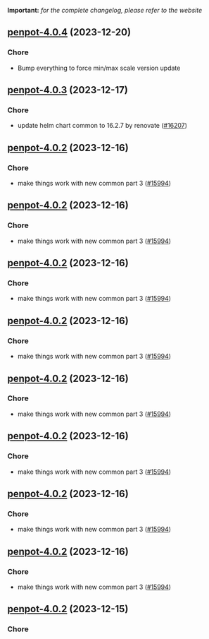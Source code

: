 **Important:**
*for the complete changelog, please refer to the website*




## [penpot-4.0.4](https://github.com/truecharts/charts/compare/penpot-4.0.3...penpot-4.0.4) (2023-12-20)

### Chore

- Bump everything to force min/max scale version update
  
  


## [penpot-4.0.3](https://github.com/truecharts/charts/compare/penpot-4.0.2...penpot-4.0.3) (2023-12-17)

### Chore

- update helm chart common to 16.2.7 by renovate ([#16207](https://github.com/truecharts/charts/issues/16207))
  
  


## [penpot-4.0.2](https://github.com/truecharts/charts/compare/penpot-3.0.3...penpot-4.0.2) (2023-12-16)

### Chore

- make things work with new common part 3 ([#15994](https://github.com/truecharts/charts/issues/15994))
  
  


## [penpot-4.0.2](https://github.com/truecharts/charts/compare/penpot-3.0.3...penpot-4.0.2) (2023-12-16)

### Chore

- make things work with new common part 3 ([#15994](https://github.com/truecharts/charts/issues/15994))
  
  


## [penpot-4.0.2](https://github.com/truecharts/charts/compare/penpot-3.0.3...penpot-4.0.2) (2023-12-16)

### Chore

- make things work with new common part 3 ([#15994](https://github.com/truecharts/charts/issues/15994))
  
  


## [penpot-4.0.2](https://github.com/truecharts/charts/compare/penpot-3.0.3...penpot-4.0.2) (2023-12-16)

### Chore

- make things work with new common part 3 ([#15994](https://github.com/truecharts/charts/issues/15994))
  
  


## [penpot-4.0.2](https://github.com/truecharts/charts/compare/penpot-3.0.3...penpot-4.0.2) (2023-12-16)

### Chore

- make things work with new common part 3 ([#15994](https://github.com/truecharts/charts/issues/15994))
  
  


## [penpot-4.0.2](https://github.com/truecharts/charts/compare/penpot-3.0.3...penpot-4.0.2) (2023-12-16)

### Chore

- make things work with new common part 3 ([#15994](https://github.com/truecharts/charts/issues/15994))
  
  


## [penpot-4.0.2](https://github.com/truecharts/charts/compare/penpot-3.0.3...penpot-4.0.2) (2023-12-16)

### Chore

- make things work with new common part 3 ([#15994](https://github.com/truecharts/charts/issues/15994))
  
  


## [penpot-4.0.2](https://github.com/truecharts/charts/compare/penpot-3.0.3...penpot-4.0.2) (2023-12-16)

### Chore

- make things work with new common part 3 ([#15994](https://github.com/truecharts/charts/issues/15994))
  
  


## [penpot-4.0.2](https://github.com/truecharts/charts/compare/penpot-3.0.3...penpot-4.0.2) (2023-12-15)

### Chore
